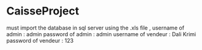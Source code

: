 # CaisseProject

must import the database in sql server using the .xls file ,
username of admin : admin 
password of admin : admin 
username of vendeur : Dali Krimi
password of vendeur : 123

